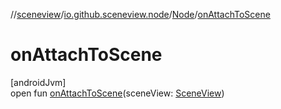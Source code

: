 //[sceneview](../../../index.md)/[io.github.sceneview.node](../index.md)/[Node](index.md)/[onAttachToScene](on-attach-to-scene.md)

# onAttachToScene

[androidJvm]\
open fun [onAttachToScene](on-attach-to-scene.md)(sceneView: [SceneView](../../io.github.sceneview/-scene-view/index.md))

